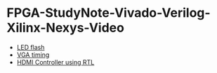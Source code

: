 # FPGA-StudyNote-Vivado-Verilog-Xilinx-Nexys-Video

* [LED flash](https://github.com/Anderson991288/FPGA_StudyNote_Vivado_Verilog_Xilinx_Nexys_Video/tree/main/LED%20flash#readme)
* [VGA timing](https://github.com/Anderson991288/FPGA_StudyNote_Vivado_Verilog_Xilinx_Nexys_Video/tree/main/VGA%20timing#readme)
* [HDMI Controller using RTL](https://github.com/Anderson991288/FPGA_StudyNote_Vivado_Verilog_Xilinx_Nexys_Video/tree/main/HDMI#readme)
